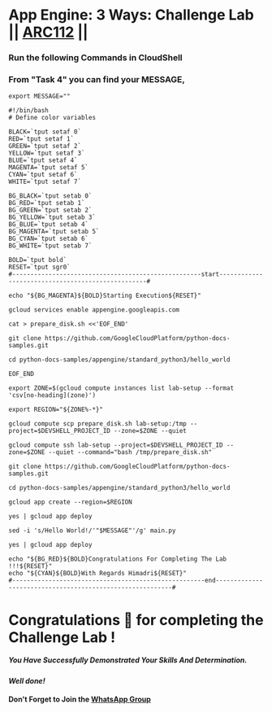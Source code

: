 # App Engine: 3 Ways: Challenge Lab || [ARC112](https://www.cloudskillsboost.google/focuses/63241?parent=catalog) ||

### Run the following Commands in CloudShell

### From "Task 4" you can find your MESSAGE,
```
export MESSAGE=""
```

```
#!/bin/bash
# Define color variables

BLACK=`tput setaf 0`
RED=`tput setaf 1`
GREEN=`tput setaf 2`
YELLOW=`tput setaf 3`
BLUE=`tput setaf 4`
MAGENTA=`tput setaf 5`
CYAN=`tput setaf 6`
WHITE=`tput setaf 7`

BG_BLACK=`tput setab 0`
BG_RED=`tput setab 1`
BG_GREEN=`tput setab 2`
BG_YELLOW=`tput setab 3`
BG_BLUE=`tput setab 4`
BG_MAGENTA=`tput setab 5`
BG_CYAN=`tput setab 6`
BG_WHITE=`tput setab 7`

BOLD=`tput bold`
RESET=`tput sgr0`
#----------------------------------------------------start--------------------------------------------------#

echo "${BG_MAGENTA}${BOLD}Starting Execution${RESET}"

gcloud services enable appengine.googleapis.com

cat > prepare_disk.sh <<'EOF_END'

git clone https://github.com/GoogleCloudPlatform/python-docs-samples.git

cd python-docs-samples/appengine/standard_python3/hello_world

EOF_END

export ZONE=$(gcloud compute instances list lab-setup --format 'csv[no-heading](zone)')

export REGION="${ZONE%-*}"

gcloud compute scp prepare_disk.sh lab-setup:/tmp --project=$DEVSHELL_PROJECT_ID --zone=$ZONE --quiet

gcloud compute ssh lab-setup --project=$DEVSHELL_PROJECT_ID --zone=$ZONE --quiet --command="bash /tmp/prepare_disk.sh"

git clone https://github.com/GoogleCloudPlatform/python-docs-samples.git

cd python-docs-samples/appengine/standard_python3/hello_world

gcloud app create --region=$REGION

yes | gcloud app deploy

sed -i 's/Hello World!/'"$MESSAGE"'/g' main.py

yes | gcloud app deploy

echo "${BG_RED}${BOLD}Congratulations For Completing The Lab !!!${RESET}"
echo "${CYAN}${BOLD}With Regards Himadri${RESET}"
#-----------------------------------------------------end----------------------------------------------------------#
```

# Congratulations 🎉 for completing the Challenge Lab !

##### *You Have Successfully Demonstrated Your Skills And Determination.*

#### *Well done!*

#### Don't Forget to Join the [WhatsApp Group](https://chat.whatsapp.com/Cxmw4DvCwEHCqU8qzTpv6r) 
